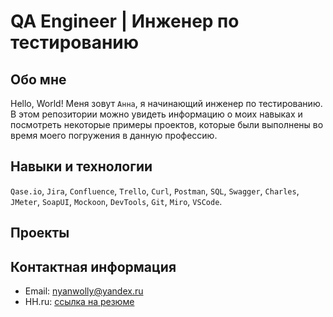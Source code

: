 # QA Engineer | Инженер по тестированию

## Обо мне
Hello, World! Меня зовут ``Анна``, я начинающий инженер по тестированию.
В этом репозитории можно увидеть информацию о моих навыках и посмотреть некоторые примеры проектов, которые были выполнены во время моего погружения в данную профессию.

## Навыки и технологии
``Qase.io``, ``Jira``, ``Confluence``, ``Trello``, ``Curl``, ``Postman``, ``SQL``, ``Swagger``, ``Charles``, ``JMeter``, ``SoapUI``, ``Mockoon``, ``DevTools``, ``Git``, ``Miro``, ``VSCode``.

## Проекты


## Контактная информация
- Email: nyanwolly@yandex.ru
- HH.ru: [ссылка на резюме](https://hh.ru/resume/13fc700eff0715936a0039ed1f34644759636d?from=share_ios)


